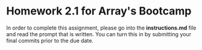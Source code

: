 # Homework 2.1 for Array's Bootcamp

In order to complete this assignment, please go into the **instructions.md** file and read the prompt that is written. You can turn this in by submitting your final commits prior to the due date. 
